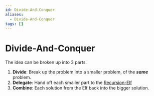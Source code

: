 ```yaml
---
id: Divide-And-Conquer
aliases:
  - Divide-And-Conquer
tags: []
---
```


# Divide-And-Conquer
The idea can be broken up into 3 parts. 
1. **Divide**: Break up the problem into a smaller problem, of the ***same*** problem. 
2. **Delegate**: Hand off each smaller part to the [Recursion-Elf](notes/Recursion-Elf)
3. **Combine**: Each solution from the Elf back into the bigger solution.  

